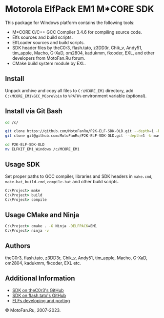 Motorola ElfPack EM1 M*CORE SDK
===============================

This package for Windows platform contains the following tools:

* M*CORE C/C++ GCC Compiler 3.4.6 for compiling source code.
* Elfs sources and build scripts.
* ElfLoader sources and build scripts.
* SDK header files by theC0r3, flash.tato, z3DD3r, Chik_v, Andy51, tim_apple, Macho, G-XaD, om2804, kadukmm, fkcoder, EXL, and other developers from MotoFan.Ru forum.
* CMake build system module by EXL.

## Install

Unpack archive and copy all files to `C:\MCORE_EM1` directory, add `C:\MCORE_EM1\GCC_MCore\bin` to `%PATH%` environment variable (optional).

## Install via Git Bash

```sh
cd /c/

git clone https://github.com/MotoFanRu/P2K-ELF-SDK-OLD.git --depth=1 -b master
git clone git@github.com:MotoFanRu/P2K-ELF-SDK-OLD.git --depth=1 -b master

cd P2K-ELF-SDK-OLD
mv ELFKIT_EM1_Windows /c/MCORE_EM1
```

## Usage SDK

Set proper paths to GCC compiler, libraries and SDK headers in `make.cmd`, `make.bat`, `build.cmd`, `compile.bat` and other build scripts.

```bat
C:\Project> make
C:\Project> build
C:\Project> compile
```

## Usage CMake and Ninja

```bat
C:\Project> cmake . -G Ninja -DELFPACK=EM1
C:\Project> ninja -v
```

## Authors

theC0r3, flash.tato, z3DD3r, Chik_v, Andy51, tim_apple, Macho, G-XaD, om2804, kadukmm, fkcoder, EXL etc.

## Additional Information

* [SDK on theC0r3's GitHub](https://github.com/TheProjecter/rainbowelfloader)
* [SDK on flash.tato's GitHub](https://github.com/AntonioL/rainbowelfloader)
* [ELFs developing and porting](https://forum.motofan.ru/index.php?showforum=184)

© MotoFan.Ru, 2007-2023.
